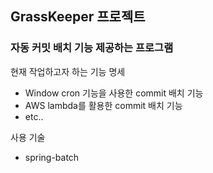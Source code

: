 ## GrassKeeper 프로젝트

### 자동 커밋 배치 기능 제공하는 프로그램

현재 작업하고자 하는 기능 명세
* Window cron 기능을 사용한 commit 배치 기능
* AWS lambda를 활용한 commit 배치 기능
* etc..

사용 기술
* spring-batch